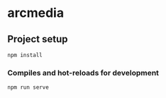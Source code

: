# arcmedia

## Project setup

```
npm install
```

### Compiles and hot-reloads for development

```
npm run serve
```
